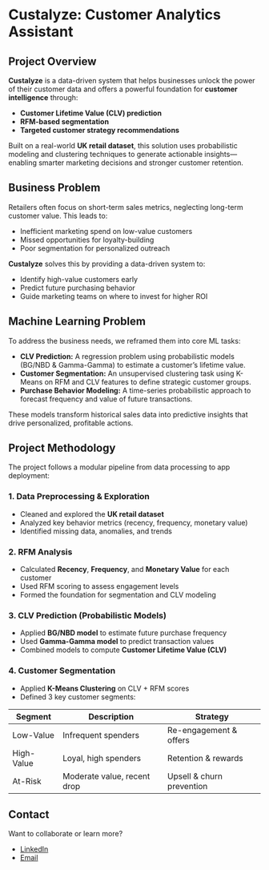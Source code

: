 
# Custalyze: Customer Analytics Assistant

## Project Overview

**Custalyze** is a data-driven system that helps businesses unlock the power of their customer data and offers a powerful foundation for **customer intelligence** through:

* **Customer Lifetime Value (CLV) prediction**
* **RFM-based segmentation**
* **Targeted customer strategy recommendations**

Built on a real-world **UK retail dataset**, this solution uses probabilistic modeling and clustering techniques to generate actionable insights—enabling smarter marketing decisions and stronger customer retention.



## Business Problem

Retailers often focus on short-term sales metrics, neglecting long-term customer value. This leads to:

* Inefficient marketing spend on low-value customers
* Missed opportunities for loyalty-building
* Poor segmentation for personalized outreach

**Custalyze** solves this by providing a data-driven system to:

* Identify high-value customers early
* Predict future purchasing behavior
* Guide marketing teams on where to invest for higher ROI


## Machine Learning Problem

To address the business needs, we reframed them into core ML tasks:

* **CLV Prediction:** A regression problem using probabilistic models (BG/NBD & Gamma-Gamma) to estimate a customer’s lifetime value.
* **Customer Segmentation:** An unsupervised clustering task using K-Means on RFM and CLV features to define strategic customer groups.
* **Purchase Behavior Modeling:** A time-series probabilistic approach to forecast frequency and value of future transactions.

These models transform historical sales data into predictive insights that drive personalized, profitable actions.


## Project Methodology

The project follows a modular pipeline from data processing to app deployment:

### 1. Data Preprocessing & Exploration

* Cleaned and explored the **UK retail dataset**
* Analyzed key behavior metrics (recency, frequency, monetary value)
* Identified missing data, anomalies, and trends

### 2. RFM Analysis

* Calculated **Recency**, **Frequency**, and **Monetary Value** for each customer
* Used RFM scoring to assess engagement levels
* Formed the foundation for segmentation and CLV modeling

### 3. CLV Prediction (Probabilistic Models)

* Applied **BG/NBD model** to estimate future purchase frequency
* Used **Gamma-Gamma model** to predict transaction values
* Combined models to compute **Customer Lifetime Value (CLV)**

### 4. Customer Segmentation

* Applied **K-Means Clustering** on CLV + RFM scores
* Defined 3 key customer segments:

| Segment    | Description                 | Strategy                  |
| ---------- | --------------------------- | ------------------------- |
| Low-Value  | Infrequent spenders         | Re-engagement & offers    |
| High-Value | Loyal, high spenders        | Retention & rewards       |
| At-Risk    | Moderate value, recent drop | Upsell & churn prevention |



## Contact

Want to collaborate or learn more?

* [LinkedIn](https://www.linkedin.com/in/hadeel-als)
* [Email](mailto:alsaadonhadeel@gmail.com)


